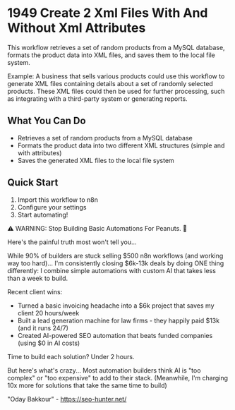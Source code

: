 # 1949 Create 2 Xml Files With And Without Xml Attributes

This workflow retrieves a set of random products from a MySQL database, formats the product data into XML files, and saves them to the local file system.

Example: A business that sells various products could use this workflow to generate XML files containing details about a set of randomly selected products. These XML files could then be used for further processing, such as integrating with a third-party system or generating reports.

## What You Can Do
- Retrieves a set of random products from a MySQL database
- Formats the product data into two different XML structures (simple and with attributes)
- Saves the generated XML files to the local file system

## Quick Start
1. Import this workflow to n8n
2. Configure your settings
3. Start automating!

⚠️ WARNING: Stop Building Basic Automations For Peanuts. 🚫

Here's the painful truth most won't tell you...

While 90% of builders are stuck selling $500 n8n workflows (and working way too hard)...
I'm consistently closing $6k-13k deals by doing ONE thing differently:
I combine simple automations with custom AI that takes less than a week to build.

Recent client wins:
* Turned a basic invoicing headache into a $6k project that saves my client 20 hours/week
* Built a lead generation machine for law firms - they happily paid $13k (and it runs 24/7)
* Created AI-powered SEO automation that beats funded companies (using $0 in AI costs)

Time to build each solution? Under 2 hours.

But here's what's crazy...
Most automation builders think AI is "too complex" or "too expensive" to add to their stack.
(Meanwhile, I'm charging 10x more for solutions that take the same time to build)

"Oday Bakkour" - https://seo-hunter.net/

